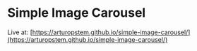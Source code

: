 # Simple Image Carousel

Live at: [https://arturopstem.github.io/simple-image-carousel/](https://arturopstem.github.io/simple-image-carousel/)
